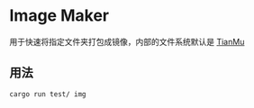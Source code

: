 # Image Maker
用于快速将指定文件夹打包成镜像，内部的文件系统默认是 [TianMu](https://github.com/TisuOS/tianmu-fs)

## 用法
```
cargo run test/ img
```